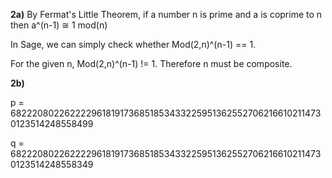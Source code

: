 **2a)**  By Fermat's Little Theorem, if a number n is prime and a is coprime to n then a^(n-1) ≅ 1 mod(n)

In Sage, we can simply check whether Mod(2,n)^(n-1) == 1. 

For the given n, Mod(2,n)^(n-1) != 1.  Therefore n must be composite.



**2b)**

p = 68222080226222296181917368518534332259513625527062166102114730123514248558499

q = 68222080226222296181917368518534332259513625527062166102114730123514248558349
